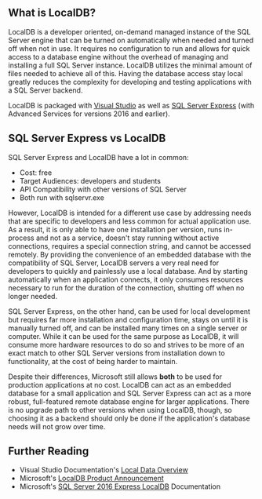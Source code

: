 

## What is LocalDB?

LocalDB is a developer oriented, on-demand managed instance of the SQL Server engine
that can be turned on automatically when needed and turned off when not in use. It requires
no configuration to run and allows for quick access to a database engine without
the overhead of managing and installing a full SQL Server instance. LocalDB utilizes the minimal amount
of files needed to achieve all of this. Having the database access stay local greatly reduces
the complexity for developing and testing applications with a SQL Server backend.

LocalDB is packaged with [Visual Studio][1] as well as [SQL Server Express](https://www.microsoft.com/en-us/sql-server/sql-server-editions-express) (with Advanced Services for versions 2016 and earlier).

## SQL Server Express vs LocalDB

SQL Server Express and LocalDB have a lot in common:

 * Cost: free
 * Target Audiences: developers and students
 * API Compatibility with other versions of SQL Server
 * Both run with sqlservr.exe

However, LocalDB is intended for a different use case by addressing needs that are specific
to developers and less common for actual application use. As a result, it is only able to have one installation per version, runs in-process and not as a service,
doesn't stay running without active connections, requires a special connection string, and cannot be accessed remotely.
By providing the convenience of an embedded database with the compatibility of SQL Server, LocalDB
servers a very real need for developers to quickly and painlessly use a local database. And by starting
automatically when an application connects, it only consumes resources necessary to run
for the duration of the connection, shutting off when no longer needed.

SQL Server Express, on the other hand, can be used for local development but requires
far more installation and configuration time, stays on until it is manually turned off,
and can be installed many times on a single server or computer. While it can be used
for the same purpose as LocalDB, it will consume more hardware resources to do so and
strives to be more of an exact match to other SQL Server versions from installation down to
functionality, at the cost of being
harder to maintain.

Despite their differences, Microsoft still allows **both** to be used for production applications
at no cost. LocalDB can act as an embedded database for a small application and SQL Server Express
can act as a more robust, full-featured remote database engine for larger applications. There is no upgrade
path to other versions when using LocalDB, though, so choosing it as a backend should only be
done if the application's database needs will not grow over time.

## Further Reading

* Visual Studio Documentation's [Local Data Overview](https://msdn.microsoft.com/en-us/library/ms233817(v=vs.140).aspx)
* Microsoft's [LocalDB Product Announcement](https://blogs.msdn.microsoft.com/sqlexpress/2011/11/28/announcing-sql-server-2012-express-localdb-rc0/)
* Microsoft's [SQL Server 2016 Express LocalDB](https://docs.microsoft.com/en-us/sql/database-engine/configure-windows/sql-server-2016-express-localdb?view=sql-server-2017) Documentation

 [1]: https://www.visualstudio.com/downloads/

<br/>
<br/>
